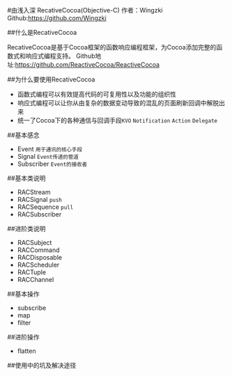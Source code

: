 #由浅入深 RecativeCocoa(Objective-C)
作者：Wingzki Github:<https://github.com/Wingzki>

##什么是RecativeCocoa

RecativeCocoa是基于Cocoa框架的函数响应编程框架，为Cocoa添加完整的函数式和响应式编程支持。
Github地址:<https://github.com/ReactiveCocoa/ReactiveCocoa>


##为什么要使用RecativeCocoa

* 函数式编程可以有效提高代码的可复用性以及功能的组织性
* 响应式编程可以让你从由复杂的数据变动导致的混乱的页面刷新回调中解脱出来
* 统一了Cocoa下的各种通信与回调手段`KVO` `Notification` `Action` `Delegate`

##基本感念

* Event `用于通讯的核心手段`
* Signal `Event传递的管道`
* Subscriber `Event的接收者`

##基本类说明

* RACStream
* RACSignal `push`
* RACSequence `pull`
* RACSubscriber

##进阶类说明

* RACSubject
* RACCommand
* RACDisposable
* RACScheduler
* RACTuple
* RACChannel

##基本操作

* subscribe
* map
* filter

##进阶操作

* flatten

##使用中的坑及解决途径




